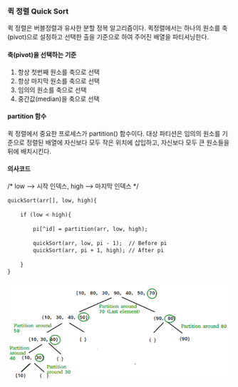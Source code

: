 ### 퀵 정렬 Quick Sort

퀵 정렬은 버블정렬과 유사한 분할 정복 알고리즘이다. 퀵정렬에서는 하나의 원소를 축(pivot)으로 설정하고 선택한 출을 기준으로 하여 주어진 배열을 파티셔닝한다.

#### 축(pivot)을 선택하는 기준
1. 항상 첫번째 원소를 축으로 선택
2. 항상 마지막 원소를 축으로 선택
3. 임의의 원소를 축으로 선택
4. 중간값(median)을 축으로 선택 

#### partition 함수

퀵 정렬에서 중요한 프로세스가 partition() 함수이다. 
대상 파티션은 임의의 원소를 기준으로 정렬된 배열에 자신보다 모두 작은 위치에 삽입하고, 자신보다 모두 큰 원소들을 뒤에 배치시킨다.




#### 의사코드

/* low  --> 시작 인덱스,  high  --> 마지막 인덱스 */

```
quickSort(arr[], low, high){

    if (low < high){

        pi[^id] = partition(arr, low, high);

        quickSort(arr, low, pi - 1);  // Before pi
        quickSort(arr, pi + 1, high); // After pi

    }
}
```

![alt text](QuickSort2.png )


[^id]:pi 는 파티셔닝 인덱스로서, arr[pi]는 현재 올바른 위치에 있음.